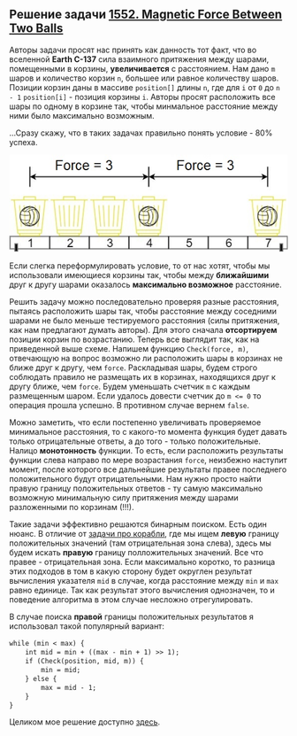 ## Решение задачи [1552. Magnetic Force Between Two Balls](https://leetcode.com/problems/magnetic-force-between-two-balls/)

Авторы задачи просят нас принять как данность тот факт, что во вселенной **Earth C-137** сила взаимного притяжения между шарами, помещенными в корзины, **увеличивается** с расстоянием. Нам дано `m` шаров и количество корзин `n`, большее или равное количеству шаров. Позиции корзин даны в массиве `position[]` длины `n`, где для `i` от `0` до `n - 1` `position[i]` - позиция корзины `i`. Авторы просят расположить все шары по одному в корзине так, чтобы минмальное расстояние между ними было максимально возможным.

...Сразу скажу, что в таких задачах правильно понять условие - 80% успеха. 

![](Img/q3v1.jpg)

Если слегка переформулировать условие, то от нас хотят, чтобы мы использовали имеющиеся корзины так, чтобы между **ближайшими** друг к другу шарами оказалось **максимально возможное** расстояние. 

Решить задачу можно последовательно проверяя разные расстояния, пытаясь расположить шары так, чтобы расстояние между соседними шарами не было меньше тестируемого расстояния (силы притяжения, как нам предлагают думать авторы). Для этого сначала **отсортируем** позиции корзин по возрастанию. Теперь все выглядит так, как на приведенной выше схеме. Напишем функцию `Check(force, m)`, отвечающую на вопрос возможно ли расположить шары в корзинах не ближе друг к другу, чем `force`. Раскладывая шары, будем строго соблюдать правило не размещать их в корзинах, находящихся друг к другу ближе, чем `force`. Будем уменьшать счетчик `m` с каждым размещенным шаром. Если удалось довести счетчик до `m <= 0` то операция прошла успешно. В противном случае вернем `false`.

Можно заметить, что если постепенно увеличивать проверяемое минимальное расстояния, то с какого-то момента функция будет давать только отрицательные ответы, а до того - только положительные. Налицо **монотонность** функции. То есть, если расположить результаты функции слева направо по мере возрастания `force`, неизбежно наступит момент, после которого все дальнейшие результаты правее последнего положительного будут отрицательными. Нам нужно просто найти правую границу положительных ответов - ту самую максимально возможную минимальную силу притяжения между шарами разложенными по корзинам (!!!).

Такие задачи эффективно решаются бинарным поиском. Есть один нюанс. В отличие от [задачи про корабли](../1011_Capacity_To_Ship_Packages_Within_D_Days/), где мы ищем **левую** границу положительных значений (там отрицательная зона слева), здесь мы будем искать **правую** границу полложительных значений. Все что правее - отрицательная зона. Если максимально коротко, то разница этих подходов в том в какую сторону будет округлен результат вычисления указателя `mid` в случае, когда расстояние между `min` и `max` равно единице. Так как результат этого вычисления однозначен, то и поведение алгоритма в этом случае несложно отрегулировать.

В случае поиска **правой** границы положительных результатов я использовал такой популярный вариант:

```
while (min < max) {
    int mid = min + ((max - min + 1) >> 1);
    if (Check(position, mid, m)) {
        min = mid;
    } else {
        max = mid - 1;
    }
}
```

Целиком мое решение доступно [здесь](solution.cpp).
